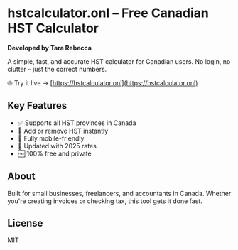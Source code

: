 # hstcalculator.onl – Free Canadian HST Calculator

**Developed by Tara Rebecca**

A simple, fast, and accurate HST calculator for Canadian users. No login, no clutter – just the correct numbers.

🌐 Try it live → [https://hstcalculator.onl](https://hstcalculator.onl)

## Key Features
- ✅ Supports all HST provinces in Canada
- 🔄 Add or remove HST instantly
- 📱 Fully mobile-friendly
- 📅 Updated with 2025 rates
- 🆓 100% free and private

## About
Built for small businesses, freelancers, and accountants in Canada. Whether you're creating invoices or checking tax, this tool gets it done fast.

## License
MIT
